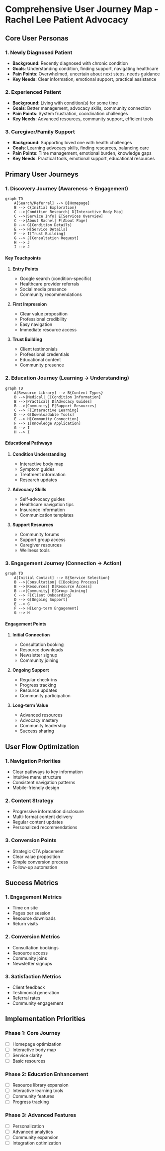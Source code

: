 # Comprehensive User Journey Map - Rachel Lee Patient Advocacy

## Core User Personas

### 1. Newly Diagnosed Patient
- **Background**: Recently diagnosed with chronic condition
- **Goals**: Understanding condition, finding support, navigating healthcare
- **Pain Points**: Overwhelmed, uncertain about next steps, needs guidance
- **Key Needs**: Clear information, emotional support, practical assistance

### 2. Experienced Patient
- **Background**: Living with condition(s) for some time
- **Goals**: Better management, advocacy skills, community connection
- **Pain Points**: System frustration, coordination challenges
- **Key Needs**: Advanced resources, community support, efficient tools

### 3. Caregiver/Family Support
- **Background**: Supporting loved one with health challenges
- **Goals**: Learning advocacy skills, finding resources, balancing care
- **Pain Points**: Time management, emotional burden, knowledge gaps
- **Key Needs**: Practical tools, emotional support, educational resources

## Primary User Journeys

### 1. Discovery Journey (Awareness → Engagement)
```mermaid
graph TD
    A[Search/Referral] --> B[Homepage]
    B --> C{Initial Exploration}
    C -->|Condition Research| D[Interactive Body Map]
    C -->|Service Info| E[Services Overview]
    C -->|About Rachel| F[About Page]
    D --> G[Condition Details]
    E --> H[Service Details]
    F --> I[Trust Building]
    G --> J[Consultation Request]
    H --> J
    I --> J
```

#### Key Touchpoints
1. **Entry Points**
   - Google search (condition-specific)
   - Healthcare provider referrals
   - Social media presence
   - Community recommendations

2. **First Impression**
   - Clear value proposition
   - Professional credibility
   - Easy navigation
   - Immediate resource access

3. **Trust Building**
   - Client testimonials
   - Professional credentials
   - Educational content
   - Community presence

### 2. Education Journey (Learning → Understanding)
```mermaid
graph TD
    A[Resource Library] --> B{Content Types}
    B -->|Medical| C[Condition Information]
    B -->|Practical| D[Advocacy Guides]
    B -->|Community| E[Support Resources]
    C --> F[Interactive Learning]
    D --> G[Downloadable Tools]
    E --> H[Community Connection]
    F --> I[Knowledge Application]
    G --> I
    H --> I
```

#### Educational Pathways
1. **Condition Understanding**
   - Interactive body map
   - Symptom guides
   - Treatment information
   - Research updates

2. **Advocacy Skills**
   - Self-advocacy guides
   - Healthcare navigation tips
   - Insurance information
   - Communication templates

3. **Support Resources**
   - Community forums
   - Support group access
   - Caregiver resources
   - Wellness tools

### 3. Engagement Journey (Connection → Action)
```mermaid
graph TD
    A[Initial Contact] --> B{Service Selection}
    B -->|Consultation| C[Booking Process]
    B -->|Resources| D[Resource Access]
    B -->|Community| E[Group Joining]
    C --> F[Client Onboarding]
    D --> G[Ongoing Support]
    E --> G
    F --> H[Long-term Engagement]
    G --> H
```

#### Engagement Points
1. **Initial Connection**
   - Consultation booking
   - Resource downloads
   - Newsletter signup
   - Community joining

2. **Ongoing Support**
   - Regular check-ins
   - Progress tracking
   - Resource updates
   - Community participation

3. **Long-term Value**
   - Advanced resources
   - Advocacy mastery
   - Community leadership
   - Success sharing

## User Flow Optimization

### 1. Navigation Priorities
- Clear pathways to key information
- Intuitive menu structure
- Consistent navigation patterns
- Mobile-friendly design

### 2. Content Strategy
- Progressive information disclosure
- Multi-format content delivery
- Regular content updates
- Personalized recommendations

### 3. Conversion Points
- Strategic CTA placement
- Clear value proposition
- Simple conversion process
- Follow-up automation

## Success Metrics

### 1. Engagement Metrics
- Time on site
- Pages per session
- Resource downloads
- Return visits

### 2. Conversion Metrics
- Consultation bookings
- Resource access
- Community joins
- Newsletter signups

### 3. Satisfaction Metrics
- Client feedback
- Testimonial generation
- Referral rates
- Community engagement

## Implementation Priorities

### Phase 1: Core Journey
- [ ] Homepage optimization
- [ ] Interactive body map
- [ ] Service clarity
- [ ] Basic resources

### Phase 2: Education Enhancement
- [ ] Resource library expansion
- [ ] Interactive learning tools
- [ ] Community features
- [ ] Progress tracking

### Phase 3: Advanced Features
- [ ] Personalization
- [ ] Advanced analytics
- [ ] Community expansion
- [ ] Integration optimization 